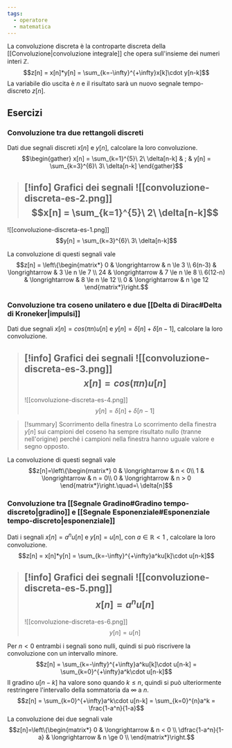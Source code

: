 ```yaml
---
tags:
  - operatore
  - matematica
---
```

La convoluzione discreta è la controparte discreta della [[Convoluzione|convoluzione integrale]] che opera sull'insieme dei numeri interi $\mathbb{Z}$.
$$z[n] = x[n]*y[n] = \sum_{k=-\infty}^{+\infty}x[k]\cdot y[n-k]$$
La variabile dio uscita è $n$ e il risultato sarà un nuovo segnale tempo-discreto $z[n]$.

## Esercizi

### Convoluzione tra due rettangoli discreti

Dati due segnali discreti $x[n]$ e $y[n]$, calcolare la loro convoluzione.
$$\begin{gather}
x[n] = \sum_{k=1}^{5}\ 2\ \delta[n-k] & ; & y[n] = \sum_{k=3}^{6}\ 3\ \delta[n-k]
\end{gather}$$
>[!info] Grafici dei segnali
![[convoluzione-discreta-es-2.png]]
>$$x[n] = \sum_{k=1}^{5}\ 2\ \delta[n-k]$$
>---
![[convoluzione-discreta-es-1.png]]
 $$y[n] = \sum_{k=3}^{6}\ 3\ \delta[n-k]$$

 La convoluzione di questi segnali vale
$$z[n] = \left\{\begin{matrix*}
0 & \longrightarrow & n \le 3 \\
6(n-3) & \longrightarrow & 3 \le n \le 7 \\
24 & \longrightarrow & 7 \le n \le 8 \\
6(12-n) & \longrightarrow & 8 \le n \le 12 \\
0 & \longrightarrow & n \ge 12
\end{matrix*}\right.$$

### Convoluzione tra coseno unilatero e due [[Delta di Dirac#Delta di Kroneker|impulsi]]

Dati due segnali $x[n] = cos(\pi n)u[n]$ e $y[n] = \delta[n]+\delta[n-1]$, calcolare la loro convoluzione.

>[!info] Grafici dei segnali
>![[convoluzione-discreta-es-3.png]]
>$$x[n] = cos(\pi n)u[n]$$
>---
>![[convoluzione-discreta-es-4.png]]
>$$y[n] = \delta[n]+\delta[n-1]$$

>[!summary] Scorrimento della finestra
>Lo scorrimento della finestra $y[n]$ sui campioni del coseno ha sempre risultato nullo (tranne  nell'origine) perché i campioni nella finestra hanno uguale valore e segno opposto.

La convoluzione di questi segnali vale
$$z[n]=\left\{\begin{matrix*}
0 & \longrightarrow & n < 0\\
1 & \longrightarrow & n = 0\\
0 & \longrightarrow & n > 0
\end{matrix*}\right.\quad=\ \delta[n]$$
### Convoluzione tra [[Segnale Gradino#Gradino tempo-discreto|gradino]] e [[Segnale Esponenziale#Esponenziale tempo-discreto|esponenziale]]

Dati i segnali $x[n] = a^nu[n]$ e $y[n]=u[n]$, con $a\in\mathbb{R} < 1$ , calcolare la loro convoluzione.
$$z[n] = x[n]*y[n] = \sum_{k=-\infty}^{+\infty}a^ku[k]\cdot u[n-k]$$
>[!info] Grafici dei segnali
>![[convoluzione-discreta-es-5.png]]
>$$x[n]=a^nu[n]$$
>---
>![[convoluzione-discreta-es-6.png]]
>$$y[n]=u[n]$$

Per $n<0$ entrambi i segnali sono nulli, quindi si può riscrivere la convoluzione con un intervallo minore.
$$z[n] = \sum_{k=-\infty}^{+\infty}a^ku[k]\cdot u[n-k] = \sum_{k=0}^{+\infty}a^k\cdot u[n-k]$$
Il gradino $u[n-k]$ ha valore sono quando $k\le n$, quindi si può ulteriormente restringere l'intervallo della sommatoria da $\infty$ a $n$.
$$z[n] = \sum_{k=0}^{+\infty}a^k\cdot u[n-k] = \sum_{k=0}^{n}a^k = \frac{1-a^n}{1-a}$$
La convoluzione dei due segnali vale
$$z[n]=\left\{\begin{matrix*}
0 & \longrightarrow & n < 0 \\
\dfrac{1-a^n}{1-a}  & \longrightarrow & n \ge 0 \\
\end{matrix*}\right.$$
